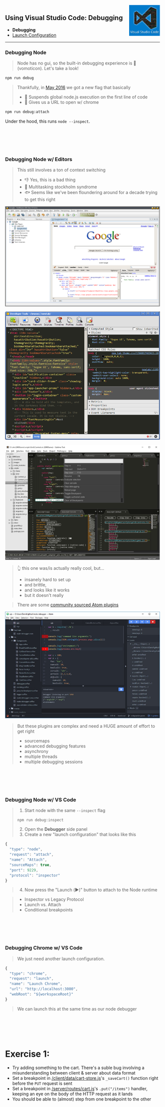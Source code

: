 <img align='right' height=100 src='../../public/vscode.jpg'>

## Using Visual Studio Code: Debugging

* **Debugging**
* [Launch Configuration](./launch-configuration.md)

---

### Debugging Node

> Node has no gui, so the built-in debugging experience is 🤢 (vomoticon). Let's take a look!

```sh
npm run debug
```

> Thankfully, in [May 2016](https://www.youtube.com/watch?v=x8u0n4dT-WI&feature=youtu.be&t=2571) we got a new flag that basically
>   - 🛑 Suspends global node.js execution on the first line of code
>   - 🔗 Gives us a URL to open w/ chrome

```sh
npm run debug:attach
```
Under the hood, this runs `node --inspect`.

<br><br><br><br>

### Debugging Node w/ Editors

> This still involves a ton of context switching
>   - 👎 Yes, this is a bad thing
>   - 🔫 Multitasking stockholm syndrome
>   - 🐟 Seems like we've been floundering around for a decade trying to get this right

![Netbeans as something nobody wants anymore](../../public/debugging/netbeans.png)

![Chrome Acting Like Sublime](../../public/debugging/chrome-as-sublime.png)

![Sublime Acting Like Chrome](../../public/debugging/sublime-as-chrome.png)

> 👆 this one was/is actually really cool, but...
> - insanely hard to set up
> - and brittle,
> - and looks like it works
> - but it doesn't really

> There are some [community sourced Atom plugins](https://atom.io/packages/node-debugger)

![Atom: node-debug](../../public/debugging/atom.jpg)

> But these plugins are complex and need a HUGE amount of effort to get right
>  - sourcemaps
>  - advanced debugging features
>  - asynchrony
>  - multiple threads
>  - multiple debugging sessions

<br><br><br><br>

### Debugging Node w/ VS Code

> 1. Start node with the same `--inspect` flag
> ```
> npm run debug:inspect
> ```
> 2. Open the **Debugger** side panel
> 3. Create a new "launch configuration" that looks like this

```js
{
  "type": "node",
  "request": "attach",
  "name": "Attach",
  "sourceMaps": true,
  "port": 9229,
  "protocol": "inspector"
}
```

> 4. Now press the "Launch (▶️)" button to attach to the Node runtime

> * Inspector vs Legacy Protocol
> * Launch vs. Attach
> * Conditional breakpoints

<br><br><br><br>

### Debugging Chrome w/ VS Code

> We just need another launch configuration.
```js
{
  "type": "chrome",
  "request": "launch",
  "name": "Launch Chrome",
  "url": "http://localhost:3000",
  "webRoot": "${workspaceRoot}"
}
```
> We can launch this at the same time as our node debugger

<br><br><br><br>

# Exercise 1:
* Try adding something to the cart. There's a suble bug involving a misunderstanding between client & server about data format
* Set a breakpoint in [/client/data/cart-store.js](/client/data/cart-store.js)'s `_saveCart()` function right before the `PUT` request is sent
* Set a breakpoint in [/server/routes/cart.js](/server/routes/cart.js)'s `.put("/items")` handler, keeping an eye on the body of the HTTP request as it lands
* You should be able to (almost) step from one breakpoint to the other